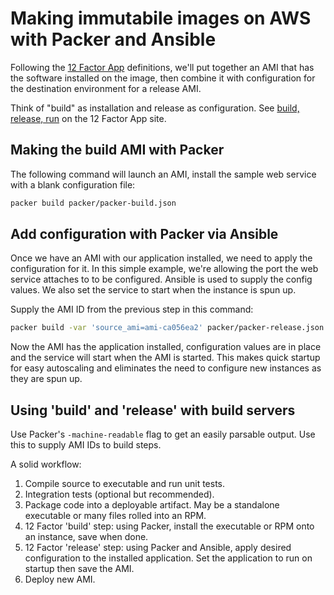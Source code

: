 # Making immutabile images on AWS with Packer and Ansible
Following the [12 Factor App](http://12factor.net/) definitions, we'll put together an AMI that has the software installed on the image, then combine it with configuration for the destination environment for a release AMI.

Think of "build" as installation and release as configuration.  See [build, release, run](http://12factor.net/build-release-run) on the 12 Factor App site.

## Making the build AMI with Packer
The following command will launch an AMI, install the sample web service with a blank configuration file:
```bash
packer build packer/packer-build.json
```

## Add configuration with Packer via Ansible
Once we have an AMI with our application installed, we need to apply the configuration for it.  In this simple example, we're allowing the port the web service attaches to to be configured.  Ansible is used to supply the config values.  We also set the service to start when the instance is spun up.

Supply the AMI ID from the previous step in this command:
```bash
packer build -var 'source_ami=ami-ca056ea2' packer/packer-release.json
```

Now the AMI has the application installed, configuration values are in place and the service will start when the AMI is started.  This makes quick startup for easy autoscaling and eliminates the need to configure new instances as they are spun up.

## Using 'build' and 'release' with build servers
Use Packer's `-machine-readable` flag to get an easily parsable output.  Use this to supply AMI IDs to build steps.

A solid workflow:
 1. Compile source to executable and run unit tests.
 2. Integration tests (optional but recommended).
 3. Package code into a deployable artifact.  May be a standalone executable or many files rolled into an RPM.
 4. 12 Factor 'build' step: using Packer, install the executable or RPM onto an instance, save when done.
 5. 12 Factor 'release' step: using Packer and Ansible, apply desired configuration to the installed application.  Set the application to run on startup then save the AMI.
 6. Deploy new AMI.
